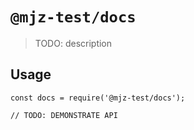# `@mjz-test/docs`

> TODO: description

## Usage

```
const docs = require('@mjz-test/docs');

// TODO: DEMONSTRATE API
```
